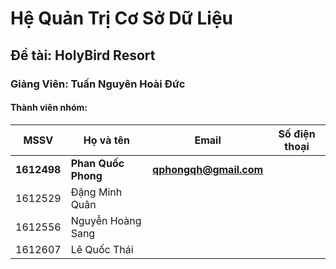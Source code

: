 # Hệ Quản Trị Cơ Sở Dữ Liệu
## Đề tài: HolyBird Resort
### Giảng Viên: Tuấn Nguyên Hoài Đức

#### Thành viên nhóm:
| MSSV | Họ và tên | Email | Số điện thoại |
|--- | --- | --- | --- |
| **1612498** | **Phan Quốc Phong** | **qphongqh@gmail.com** |  |
| 1612529 | Đặng Minh Quân | | |
| 1612556 | Nguyễn Hoàng Sang | |  |
| 1612607 | Lê Quốc Thái | | |

